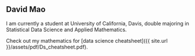 ## David Mao

I am currently a student at University of California, Davis, double majoring in Statistical Data Science and Applied Mathematics.


Check out my mathematics for [data science cheatsheet]({{ site.url }}/assets/pdf/Ds_cheatsheet.pdf).
